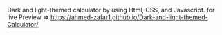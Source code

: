 
Dark and light-themed calculator by using Html, CSS, and Javascript. for live Preview => https://ahmed-zafar1.github.io/Dark-and-light-themed-Calculator/
